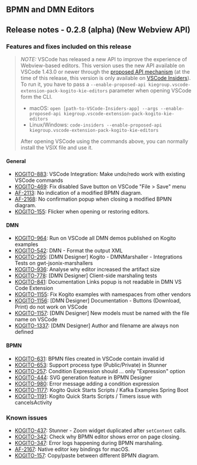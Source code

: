 BPMN and DMN Editors
--

## Release notes - 0.2.8 (alpha) (New Webview API)

### Features and fixes included on this release

> *NOTE:* VSCode has released a new API to improve the experience of Webview-based editors.
This version uses the new API available on VSCode 1.43.0 or newer through the [proposed API mechanism](https://code.visualstudio.com/api/advanced-topics/using-proposed-api) (at the time of this release, this version is only available on [VSCode Insiders](https://code.visualstudio.com/insiders/)).
To run it, you have to pass a `--enable-proposed-api kiegroup.vscode-extension-pack-kogito-kie-editors` parameter when opening VSCode form the CLI.
>
>- macOS: `open [path-to-VSCode-Insiders-app] --args --enable-proposed-api kiegroup.vscode-extension-pack-kogito-kie-editors`
>- Linux/Windows: `code-insiders --enable-proposed-api kiegroup.vscode-extension-pack-kogito-kie-editors`
>
>After opening VSCode using the commands above, you can normally install the VSIX file and use it.

#### General
- [KOGITO-883](https://issues.redhat.com/browse/KOGITO-883): VSCode Integration: Make undo/redo work with existing VSCode commands
- [KOGITO-469](https://issues.jboss.org/browse/KOGITO-469): Fix disabled Save button on VSCode "File > Save" menu
- [AF-2113](https://issues.jboss.org/browse/AF-2113): No indication of a modified BPMN diagram. 
- [AF-2168](https://issues.jboss.org/browse/AF-2168): No confirmation popup when closing a modified BPMN diagram.
- [KOGITO-155](https://issues.jboss.org/browse/KOGITO-155): Flicker when opening or restoring editors. 

#### DMN
- [KOGITO-964](https://issues.redhat.com/browse/KOGITO-964): Run on VSCode all DMN demos published on Kogito examples
- [KOGITO-542](https://issues.redhat.com/browse/KOGITO-542): DMN - Format the output XML
- [KOGITO-295](https://issues.redhat.com/browse/KOGITO-295): [DMN Designer] Kogito - DMNMarshaller - Integrations Tests on gwt-jsonix-marshallers
- [KOGITO-936](https://issues.redhat.com/browse/KOGITO-936): Analyse why editor increased the artifact size
- [KOGITO-778](https://issues.redhat.com/browse/KOGITO-778): [DMN Designer] Client-side marshaling tests
- [KOGITO-841](https://issues.redhat.com/browse/KOGITO-841): Documentation Links popup is not readable in DMN VS Code Extension
- [KOGITO-1155](https://issues.redhat.com/browse/KOGITO-1155): Fix Kogito examples with namespaces from other vendors
- [KOGITO-1156](https://issues.redhat.com/browse/KOGITO-1156): [DMN Designer] Documentation - Buttons (Download, Print) do not work on VSCode
- [KOGITO-1157](https://issues.redhat.com/browse/KOGITO-1157): [DMN Designer] New models must be named with the file name on VSCode
- [KOGITO-1337](https://issues.redhat.com/browse/KOGITO-1337): [DMN Designer] Author and filename are always non defined

#### BPMN
- [KOGITO-631](https://issues.redhat.com/browse/KOGITO-631): BPMN files created in VSCode contain invalid id
- [KOGITO-653](https://issues.redhat.com/browse/KOGITO-653): Support process type (Public/Private) in Stunner
- [KOGITO-257](https://issues.redhat.com/browse/KOGITO-257): Condition Expression should … only "Expression" option
- [KOGITO-444](https://issues.redhat.com/browse/KOGITO-444): SVG generation feature in BPMN Designer
- [KOGITO-980](https://issues.redhat.com/browse/KOGITO-980): Error message adding a condition expression
- [KOGITO-1177](https://issues.redhat.com/browse/KOGITO-1177): Kogito Quick Starts Scripts / Kafka Examples Spring Boot
- [KOGITO-1191](https://issues.redhat.com/browse/KOGITO-1191): Kogito Quick Starts Scripts / Timers issue with cancelsActivity 

### Known issues
- [KOGITO-437](https://issues.jboss.org/browse/KOGITO-437): Stunner - Zoom widget duplicated after `setContent` calls.
- [KOGITO-342](https://issues.jboss.org/browse/KOGITO-342): Check why BPMN editor shows error on page closing.
- [KOGITO-347](https://issues.jboss.org/browse/KOGITO-347): Error logs happening during BPMN marshaling.
- [AF-2167](https://issues.jboss.org/browse/AF-2167): Native editor key bindings for macOS. 
- [KOGITO-157](https://issues.jboss.org/browse/KOGITO-157): Copy/paste between different BPMN diagram. 